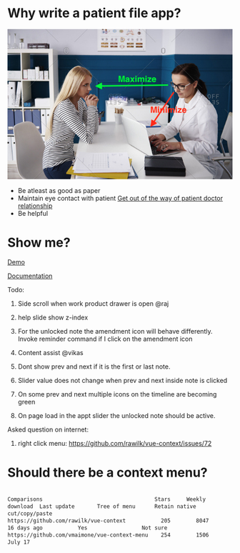 # Why write a patient file app?

![eye contact](./docs/images/maintain-eye-contact-with-patient.png)

- Be atleast as good as paper
- Maintain eye contact with patient
  [Get out of the way of patient doctor relationship](https://khn.org/news/death-by-a-thousand-clicks/)
- Be helpful

# Show me?

[Demo](http://116.203.134.163/pf/abcd)

[Documentation](https://savantcare.github.io)

Todo:

1. Side scroll when work product drawer is open @raj

2. help slide show z-index

3. For the unlocked note the amendment icon will behave differently. Invoke reminder command if I click on the amendment icon

4. Content assist @vikas

5. Dont show prev and next if it is the first or last note.

6. Slider value does not change when prev and next inside note is clicked

7. On some prev and next multiple icons on the timeline are becoming green

8. On page load in the appt slider the unlocked note should be active.

Asked question on internet:

1. right click menu: https://github.com/rawilk/vue-context/issues/72

# Should there be a context menu?

```

Comparisons                                   Stars     Weekly download  Last update       Tree of menu      Retain native cut/copy/paste
https://github.com/rawilk/vue-context           205        8047          16 days ago           Yes                 Not sure
https://github.com/vmaimone/vue-context-menu    254        1506            July 17

```

